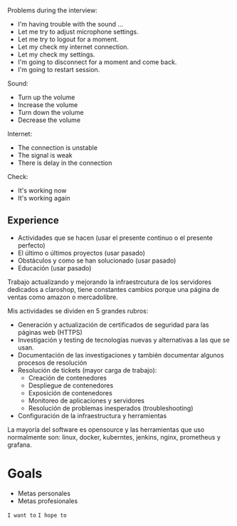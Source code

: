 
Problems during the interview:
- I'm having trouble with the sound ...
- Let me try to adjust microphone settings.
- Let me try to logout for a moment.
- Let my check my internet connection.
- Let my check my settings.
- I'm going to disconnect for a moment and come back.
- I'm going to restart session.

Sound:
- Turn up the volume
- Increase the volume
- Turn down the volume
- Decrease the volume

Internet:
- The connection is unstable
- The signal is weak
- There is delay in the connection

Check:
- It's working now
- It's working again
## Experience

- Actividades que se hacen (usar el presente continuo o el presente perfecto)
- El último o últimos proyectos (usar pasado)
- Obstáculos y como se han solucionado (usar pasado)
- Educación (usar pasado)

Trabajo actualizando y mejorando la infraestrcutura de los servidores dedicados a claroshop, tiene constantes cambios porque una página de ventas como amazon o mercadolibre.

Mis actividades se dividen en 5 grandes rubros:
- Generación y actualización de certificados de seguridad para las páginas web (HTTPS)
- Investigación y testing de tecnologías nuevas y alternativas a las que se usan.
- Documentación de las investigaciones y también documentar algunos procesos de resolución
- Resolución de tickets (mayor carga de trabajo):
	- Creación de contenedores
	- Despliegue de contenedores
	- Exposición de contenedores
	- Monitoreo de aplicaciones y servidores
	- Resolución de problemas inesperados (troubleshooting)
- Configuración de la infraestructura y herramientas

La mayoría del software es opensource y las herramientas que uso normalmente son: linux, docker, kuberntes, jenkins, nginx, prometheus y grafana.

# Goals

- Metas personales
- Metas profesionales 

`I want to` 
`I hope to`

